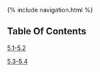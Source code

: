 {% include navigation.html %}

## Table Of Contents 
[5.1-5.2](https://krishnadevl.github.io/AlgorithmsCS3/content/5.1_5.2)

[5.3-5.4](https://krishnadevl.github.io/AlgorithmsCS3/content/5-3_5-4)
